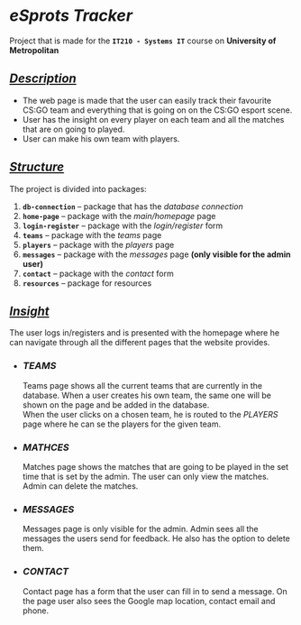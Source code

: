 # ***eSprots Tracker***  

Project that is made for the **`IT210 - Systems IT`** course on **University of Metropolitan**

## <ins> *Description*
- The web page is made that the user can easily track their favourite CS:GO team and everything that is going on on the CS:GO esport scene. 
- User has the insight on every player on each team and all the matches that are on going to played.
- User can make his own team with players.

## <ins>*Structure*
The project is divided into packages:
1.	**`db-connection`** – package that has the *database connection*
2.	**`home-page`** – package with the *main/homepage* page
3.	**`login-register`** – package with the *login/register* form
4.	**`teams`** – package with the *teams* page
5.	**`players`** – package with the *players* page
6.	**`messages`** – package with the *messages* page **(only visible for the admin user)**
7.	**`contact`** – package with the *contact* form 
8.	**`resources`** – package for resources

## <ins>*Insight*
The user logs in/registers and is presented with the homepage where he can navigate through all the different pages that the website provides.

- ### ***TEAMS*** 
    Teams page shows all the current teams that are currently in the database. When a user creates his own team, the same one will be shown on the page and be added in the database.
    <br>
    When the user clicks on a chosen team, he is routed to the *PLAYERS* page where he can se the players for the given team.

- ### ***MATHCES***
    Matches page shows the matches that are going to be played in the set time that is set by the admin. The user can only view the matches. Admin can delete the matches.

- ### ***MESSAGES***
    Messages page is only visible for the admin. Admin sees all the messages the users send for feedback. He also has the option to delete them.

- ###    ***CONTACT***
    Contact page has a form that the user can fill in to send a message. On the page user also sees the Google map location, contact email and phone. 





